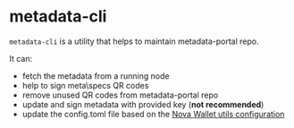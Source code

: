 # metadata-cli

`metadata-cli` is a utility that helps to maintain metadata-portal repo.

It can:

- fetch the metadata from a running node
- help to sign meta\specs QR codes
- remove unused QR codes from metadata-portal repo
- update and sign metadata with provided key (**not recommended**)
- update the config.toml file based on the [Nova Wallet utils configuration](https://github.com/nova-wallet/nova-utils/blob/master/chains/)
